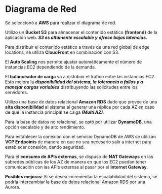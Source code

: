 # Diagrama de Red
Se seleccionó a **AWS** para realizar el diagrama de red.

Utilizo un **Bucket S3** para almacenar el contenido estático **(frontend)** de la aplicación web. ***S3 es altamente escalable y ofrece bajas latencias.***

Para distribuir el contenido estático a través de una red global de edge locations, se utiliza **CloudFront** en combinación con S3.

El **Auto Scaling** nos permite ajustar automáticamente el número de instancias EC2 dependiendo de la demanda.

El **balanceador de carga** va a distribuir el tráfico entre las instancias EC2. Esto mejora la ***disponibilidad del sistema, la tolerancia a fallos y a manejar cargas variables*** distribuyendo las solicitudes entre los servidores.

Utilizo una base de datos relacional **Amazon RDS** dado que provee de una **alta disponibilidad** al sistema al generar una réplica por cada AZ en caso de que la instancia principal se caiga ***(Multi AZ)***.

Para la base de datos no relacional, se optó por utilizar **DynamoDB**, una opción escalable y de alto rendimiento.

Para establecer la conexión con el servicio DynamoDB de AWS se utilizan **VCP Endpoints** de manera en que no sea necesario salir a internet para establecer conexión, dando seguridad.

Para el **consumo de APIs externas**, se dispuso de **NAT Gateways** en las subredes públicas de los AZ de manera en que los EC2 puedan tener comunicación con las APIs externas al pasar por el **Internet Gateway**.

**Posibles mejoras:** Si se desea incrementar la escalabilidad del sistema, se podría intercambiar la base de datos relacional Amazon RDS por una Aurora.
